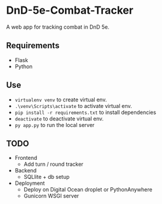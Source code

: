# DnD-5e-Combat-Tracker

A web app for tracking combat in DnD 5e.

## Requirements
- Flask
- Python

## Use
- ```virtualenv venv``` to create virtual env.
- ```.\venv\Scripts\activate``` to activate virtual env.
- ```pip install -r requirements.txt``` to install dependencies
- ```deactivate``` to deactivate virtual env.
- ```py app.py``` to run the local server

## TODO

- Frontend
    - Add turn / round tracker
- Backend
    - SQLlite + db setup
- Deployment
    - Deploy on Digital Ocean droplet or PythonAnywhere
    - Gunicorn WSGI server
